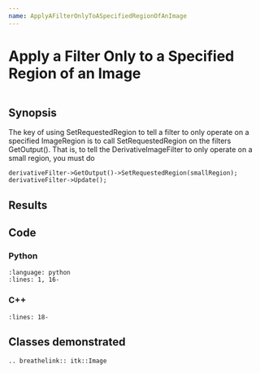 ```yaml
---
name: ApplyAFilterOnlyToASpecifiedRegionOfAnImage
---
```


# Apply a Filter Only to a Specified Region of an Image

```{index} single: Image pair: Image; SetRequestedRegion
```

## Synopsis

The key of using SetRequestedRegion to tell a filter to only operate on a specified ImageRegion is to call SetRequestedRegion on the filters GetOutput().
That is, to tell the DerivativeImageFilter to only operate on a small region, you must do

```
derivativeFilter->GetOutput()->SetRequestedRegion(smallRegion);
derivativeFilter->Update();
```

## Results

## Code

### Python

```{literalinclude} Code.py
:language: python
:lines: 1, 16-
```

### C++

```{literalinclude} Code.cxx
:lines: 18-
```

## Classes demonstrated

```{eval-rst}
.. breathelink:: itk::Image
```

